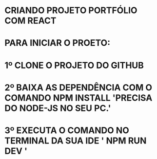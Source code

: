 # CRIANDO PROJETO PORTFÓLIO COM REACT

# PARA INICIAR O PROETO:

# 1º CLONE O PROJETO DO GITHUB

# 2º BAIXA AS DEPENDÊNCIA COM O COMANDO NPM INSTALL 'PRECISA DO NODE-JS NO SEU PC.'

# 3º EXECUTA O COMANDO NO TERMINAL DA SUA IDE ' NPM RUN DEV '